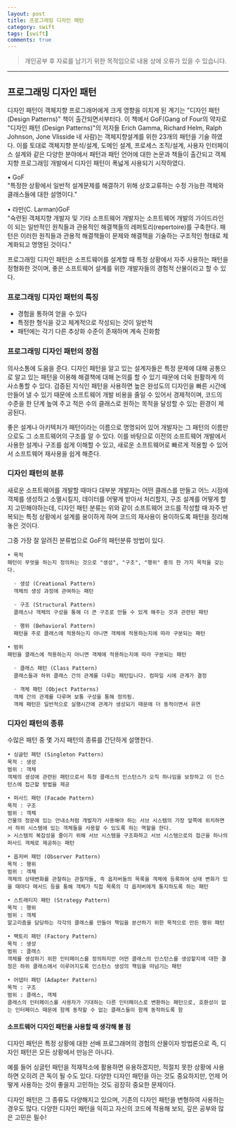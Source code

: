 ```yaml
---
layout: post
title: 프로그래밍 디자인 패턴
category: swift
tags: [swift]
comments: true
---
```


> 개인공부 후 자료를 남기기 위한 목적임으로 내용 상에 오류가 있을 수 있습니다.    

<hr>

## 프로그래밍 디자인 패턴


디자인 패턴이 객체지향 프로그래머에게 크게 영향을 미치게 된 계기는 "디자인 패턴 (Design Patterns)" 책이 출간되면서부터다. 이 책에서 GoF(Gang of Four의 약자로 "디자인 패턴 (Design Patterns)"의 저자들 Erich Gamma, Richard Helm, Ralph Johnson, Jone Vlisside 네 사람)는 객체지향설계를 위한 23개의 패턴을 기술 하였다. 이를 토대로 객체지향 분석/설계, 도메인 설계, 프로세스 조직/설계, 사용자 인터페이스 설계와 같은 다양한 분야에서 패턴과 패턴 언어에 대한 논문과 책들이 출간되고 객체지향 프로그래밍 개발에서 디자인 패턴이 폭넓게 사용되기 시작하였다.


• GoF<br>
"특정한 상황에서 일반적 설계문제를 해결하기 위해 상호교류하는 수정 가능한 객체와 클래스들에 대한 설명이다."

• 라만(C. Larman)GoF<br>
"숙련된 객체지향 개발자 및 기타 소프트웨어 개발자는 소프트웨어 개발의 가이드라인이 되는 일반적인 원칙들과 관용적인 해결책들의 레퍼토리(repertoire)를 구축한다. 패턴은 이러한 원칙들과 관용적 해결책들이 문제와 해결책을 기술하는 구조적인 형태로 체계화되고 명명된 것이다."

프로그래밍 디자인 패턴은 소프트웨어를 설계할 때 특정 상황에서 자주 사용하는 패턴을 정형화한 것이며, 좋은 소프트웨어 설계를 위한 개발자들의 경험적 산물이라고 할 수 있다.


### 프로그래밍 디자인 패턴의 특징

- 경험을 통하여 얻을 수 있다
- 특정한 형식을 갖고 체계적으로 작성되는 것이 일반적
- 패턴에는 각기 다른 추상화 수준이 존재하며 계속 진화함


### 프로그래밍 디자인 패턴의 장점

의사소통에 도움을 준다. 디자인 패턴을 알고 있는 설계자들은 특정 문제에 대해 공통으로 알고 있는 패턴을 이용해 해결책에 대해 논의를 할 수 있기 때문에 더욱 원활하게 의사소통할 수 있다.
검증된 지식인 패턴을 사용하면 높은 완성도의 디자인을 빠른 시간에 만들어 낼 수 있기 때문에 소프트웨어 개발 비용을 줄일 수 있어서 경제적이며, 코드의 수준을 한 단계 높여 주고 적은 수의 클래스로 원하는 목적을 달성할 수 있는 환경이 제공된다.

좋은 설계나 아키텍처가 패턴이라는 이름으로 명명되어 있어 개발자는 그 패턴의 이름만으로도 그 소프트웨어의 구조를 알 수 있다. 이를 바탕으로 이전의 소프트웨어 개발에서 사용한 설계나 구조를 쉽게 이해할 수 있고, 새로운 소프트웨어로 빠르게 적용할 수 있어서 소프트웨어 재사용을 쉽게 해준다.


### 디자인 패턴의 분류

새로운 소프트웨어를 개발할 때마다 대부분 개발자는 어떤 클래스를 만들고 어느 시점에 객체를 생성하고 소멸시킬지, 데이터를 어떻게 받아서 처리할지, 구조 설계를 어떻게 할지 고민해야하는데, 디자인 패턴 분류는 위와 같이 소프트웨어 코드를 작성할 때 자주 반복되는 특정 상황에서 설계를 용이하게 하며 코드의 재사용이 용이하도록 패턴을 정리해 놓은 것이다.

그중 가장 잘 알려진 분류법으로 GoF의 패턴분류 방법이 있다.

```
• 목적
패턴이 무엇을 하는지 정의하는 것으로 "생성", "구조", "행위" 중의 한 가지 목적을 갖는다.

  ◦ 생성 (Creational Pattern)
  객체의 생성 과정에 관여하는 패턴

  ◦ 구조 (Structural Pattern)
  클래스나 객체의 구성을 통해 더 큰 구조로 만들 수 있게 해주는 것과 관련된 패턴

  ◦ 행위 (Behavioral Pattern)
  패턴을 주로 클래스에 적용하는지 아니면 객체에 적용하는지에 따라 구분되는 패턴

• 범위
패턴을 클래스에 적용하는지 아니면 객체에 적용하는지에 따라 구분되는 패턴

  ◦ 클래스 패턴 (Class Pattern)
  클래스들과 하위 클래스 간의 관계를 다루는 패턴입니다. 컴파일 시에 관계가 결정

  ◦ 객체 패턴 (Object Patterns)
  객체 간의 관계를 다루며 보통 구성을 통해 정의됨.
  객체 패턴은 일반적으로 실행시간에 관계가 생성되기 때문에 더 동적이면서 유연
```


### 디자인 패턴의 종류

수많은 패턴 중 몇 가지 패턴의 종류를 간단하게 설명한다.

```
• 싱글턴 패턴 (Singleton Pattern)
목적 : 생성
범위 : 객체
객체의 생성에 관련된 패턴으로서 특정 클래스의 인스턴스가 오직 하나임을 보장하고 이 인스턴스에 접근할 방법을 제공

• 퍼사드 패턴 (Facade Pattern)
목적 : 구조
범위 : 객체
건물의 정문에 있는 안내소처럼 개발자가 사용해야 하는 서브 시스템의 가장 앞쪽에 위치하면서 하위 시스템에 있는 객체들을 사용할 수 있도록 하는 역할을 한다.
> 시스템의 복잡성을 줄이기 위해 서브 시스템을 구조화하고 서브 시스템으로의 접근을 하나의 퍼사드 객체로 제공하는 패턴

• 옵저버 패턴 (Observer Pattern)
목적 : 행위
범위 : 객체
객체의 상태변화를 관찰하는 관찰자들, 즉 옵저버들의 목록을 객체에 등록하여 상태 변화가 있을 때마다 메서드 등을 통해 객체가 직접 목록의 각 옵저버에게 통지하도록 하는 패턴

• 스트래티지 패턴 (Strategy Pattern)
목적 : 행위
범위 : 객체
알고리즘을 담당하는 각각의 클래스를 만들어 책임을 분산하기 위한 목적으로 만든 행위 패턴

• 팩토리 패턴 (Factory Pattern)
목적 : 생성
범위 : 클래스
객체를 생성하기 위한 인터페이스를 정의하지만 어떤 클래스의 인스턴스를 생성할지에 대한 결정은 하위 클래스에서 이루어지도록 인스턴스 생성의 책임을 떠넘기는 패턴

• 어댑터 패턴 (Adapter Pattern)
목적 : 구조
범위 : 클래스, 객체
클래스의 인터페이스를 사용자가 기대하는 다른 인터페이스로 변환하는 패턴으로, 호환성이 없는 인터페이스 때문에 함께 동작할 수 없는 클래스들이 함께 동작하도록 함
```


#### 소프트웨어 디자인 패턴을 사용할 때 생각해 볼 점

디자인 패턴은 특정 상황에 대한 선배 프로그래머의 경험의 산물이자 방법론으로 즉, 디자인 패턴은 모든 상황에서 만능은 아니다.

예를 들어 싱글턴 패턴을 적재적소에 활용하면 유용하겠지만, 적절치 못한 상황에 사용하면 오히려 큰 독이 될 수도 있다. 다양한 디자인 패턴을 아는 것도 중요하지만, 언제 어떻게 사용하는 것이 좋을지 고민하는 것도 굉장히 중요한 문제이다.

디자인 패턴은 그 종류도 다양해지고 있으며, 기존의 디자인 패턴을 변형하여 사용하는 경우도 많다. 다양한 디자인 패턴을 익히고 자신의 코드에 적용해 보되, 깊은 공부와 많은 고민은 필수!

